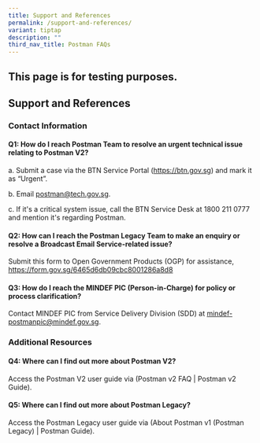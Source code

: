 ```yaml
---
title: Support and References
permalink: /support-and-references/
variant: tiptap
description: ""
third_nav_title: Postman FAQs
---
```

<h2>This page is for testing purposes.</h2>
<h2>Support and References</h2>
<h3>Contact Information</h3>
<h4>Q1: How do I reach Postman Team to resolve an urgent technical issue relating to Postman V2?</h4>
<p>a. Submit a case via the BTN Service Portal (<a href="https://btn.gov.sg" rel="noopener noreferrer nofollow" target="_blank">https://btn.gov.sg</a>) and mark it as “Urgent”.</p>
<p>b. Email <a href="mailto:postman@tech.gov.sg" rel="noopener noreferrer nofollow" target="_blank">postman@tech.gov.sg</a>.</p>
<p>c. If it's a critical system issue, call the BTN Service Desk at 1800
211 0777 and mention it's regarding Postman.</p>
<h4>Q2: How can I reach the Postman Legacy Team to make an enquiry or resolve a Broadcast Email Service-related issue?</h4>
<p>Submit this form to Open Government Products (OGP) for assistance, <a href="https://form.gov.sg/6465d6db09cbc8001286a8d8" rel="noopener noreferrer nofollow" target="_blank">https://form.gov.sg/6465d6db09cbc8001286a8d8</a>
</p>
<h4>Q3: How do I reach the MINDEF PIC (Person-in-Charge) for policy or process clarification?</h4>
<p>Contact MINDEF PIC from Service Delivery Division (SDD) at <a href="mailto:mindef-postmanpic@mindef.gov.sg" rel="noopener noreferrer nofollow" target="_blank">mindef-postmanpic@mindef.gov.sg</a>.</p>
<h3>Additional Resources</h3>
<h4>Q4: Where can I find out more about Postman V2?</h4>
<p>Access the Postman V2 user guide via (Postman v2 FAQ | Postman v2 Guide).</p>
<h4>Q5: Where can I find out more about Postman Legacy?</h4>
<p>Access the Postman Legacy user guide via (About Postman v1 (Postman Legacy)
| Postman Guide).</p>